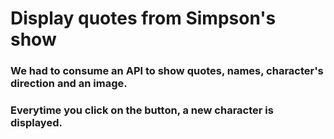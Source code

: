 # Display quotes from Simpson's show
### We had to consume an API to show quotes, names, character's direction and an image.
### Everytime you click on the button, a new character is displayed.
